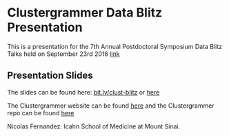 # Clustergrammer Data Blitz Presentation

This is a presentation for the 7th Annual Postdoctoral Symposium Data Blitz Talks held on September 23rd 2016 [link](http://events.mountsinaihealth.org/event/7th_annual_postdoc_symposium)

## Presentation Slides
The slides can be found here:
[bit.ly/clust-blitz](https://bit.ly/clust-blitz)
or
[here](https://maayanlab.github.io/clustergrammer-blitz/)

The Clustergrammer website can be found [here](http://amp.pharm.mssm.edu/clustergrammer/) and the Clustergrammer repo can be found [here](https://github.com/MaayanLab/clustergrammer)

Nicolas Fernandez: Icahn School of Medicine at Mount Sinai.